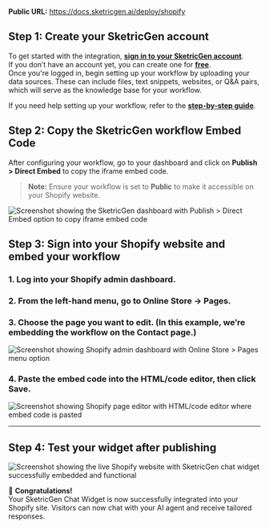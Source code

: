 
**Public URL:** https://docs.sketricgen.ai/deploy/shopify

## **Step 1: Create your SketricGen account**

To get started with the integration, **[sign in to your SketricGen account](#)**.  
If you don’t have an account yet, you can create one for **[free](#)**.  
Once you're logged in, begin setting up your workflow by uploading your data sources. These can include files, text snippets, websites, or Q&A pairs, which will serve as the knowledge base for your workflow.

If you need help setting up your workflow, refer to the **[step-by-step guide](#)**.


## **Step 2: Copy the SketricGen workflow Embed Code**

After configuring your workflow, go to your dashboard and click on **Publish > Direct Embed** to copy the iframe embed code.

> **Note:** Ensure your workflow is set to **Public** to make it accessible on your Shopify website.

![Screenshot showing the SketricGen dashboard with Publish > Direct Embed option to copy iframe embed code](https://docs.sketricgen.ai/images/shopify/screenshot1.png)


## **Step 3: Sign into your Shopify website and embed your workflow**

### 1. Log into your **Shopify** admin dashboard.  
### 2. From the left-hand menu, go to **Online Store → Pages**.  
### 3. Choose the page you want to edit. (In this example, we’re embedding the workflow on the Contact page.)

![Screenshot showing Shopify admin dashboard with Online Store > Pages menu option](https://docs.sketricgen.ai/images/shopify/screenshot2.png)

### 4. Paste the embed code into the **HTML/code editor**, then click **Save**.

![Screenshot showing Shopify page editor with HTML/code editor where embed code is pasted](https://docs.sketricgen.ai/images/shopify/screenshot3.png)

---

## **Step 4: Test your widget after publishing**

![Screenshot showing the live Shopify website with SketricGen chat widget successfully embedded and functional](https://docs.sketricgen.ai/images/shopify/screenshot4.png)



🎉 **Congratulations!**  
Your SketricGen Chat Widget is now successfully integrated into your Shopify site. Visitors can now chat with your AI agent and receive tailored responses.
